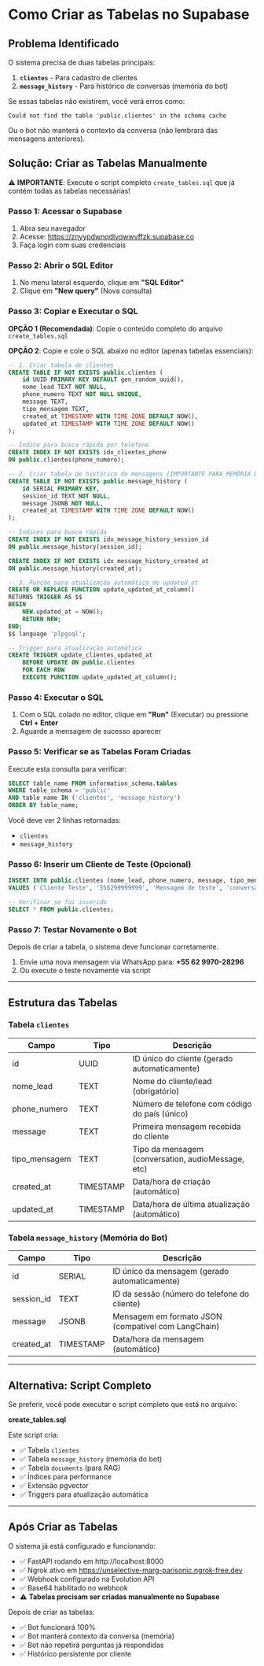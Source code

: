 # Como Criar as Tabelas no Supabase

## Problema Identificado

O sistema precisa de duas tabelas principais:

1. **`clientes`** - Para cadastro de clientes
2. **`message_history`** - Para histórico de conversas (memória do bot)

Se essas tabelas não existirem, você verá erros como:
```
Could not find the table 'public.clientes' in the schema cache
```

Ou o bot não manterá o contexto da conversa (não lembrará das mensagens anteriores).

## Solução: Criar as Tabelas Manualmente

⚠️ **IMPORTANTE**: Execute o script completo `create_tables.sql` que já contém todas as tabelas necessárias!

### Passo 1: Acessar o Supabase

1. Abra seu navegador
2. Acesse: https://znyypdwnqdlvqwwvffzk.supabase.co
3. Faça login com suas credenciais

### Passo 2: Abrir o SQL Editor

1. No menu lateral esquerdo, clique em **"SQL Editor"**
2. Clique em **"New query"** (Nova consulta)

### Passo 3: Copiar e Executar o SQL

**OPÇÃO 1 (Recomendada)**: Copie o conteúdo completo do arquivo `create_tables.sql`

**OPÇÃO 2**: Copie e cole o SQL abaixo no editor (apenas tabelas essenciais):

```sql
-- 1. Criar tabela de clientes
CREATE TABLE IF NOT EXISTS public.clientes (
    id UUID PRIMARY KEY DEFAULT gen_random_uuid(),
    nome_lead TEXT NOT NULL,
    phone_numero TEXT NOT NULL UNIQUE,
    message TEXT,
    tipo_mensagem TEXT,
    created_at TIMESTAMP WITH TIME ZONE DEFAULT NOW(),
    updated_at TIMESTAMP WITH TIME ZONE DEFAULT NOW()
);

-- Índice para busca rápida por telefone
CREATE INDEX IF NOT EXISTS idx_clientes_phone
ON public.clientes(phone_numero);

-- 2. Criar tabela de histórico de mensagens (IMPORTANTE PARA MEMÓRIA DO BOT)
CREATE TABLE IF NOT EXISTS public.message_history (
    id SERIAL PRIMARY KEY,
    session_id TEXT NOT NULL,
    message JSONB NOT NULL,
    created_at TIMESTAMP WITH TIME ZONE DEFAULT NOW()
);

-- Índices para busca rápida
CREATE INDEX IF NOT EXISTS idx_message_history_session_id
ON public.message_history(session_id);

CREATE INDEX IF NOT EXISTS idx_message_history_created_at
ON public.message_history(created_at);

-- 3. Função para atualização automática de updated_at
CREATE OR REPLACE FUNCTION update_updated_at_column()
RETURNS TRIGGER AS $$
BEGIN
    NEW.updated_at = NOW();
    RETURN NEW;
END;
$$ language 'plpgsql';

-- Trigger para atualização automática
CREATE TRIGGER update_clientes_updated_at
    BEFORE UPDATE ON public.clientes
    FOR EACH ROW
    EXECUTE FUNCTION update_updated_at_column();
```

### Passo 4: Executar o SQL

1. Com o SQL colado no editor, clique em **"Run"** (Executar) ou pressione **Ctrl + Enter**
2. Aguarde a mensagem de sucesso aparecer

### Passo 5: Verificar se as Tabelas Foram Criadas

Execute esta consulta para verificar:

```sql
SELECT table_name FROM information_schema.tables
WHERE table_schema = 'public'
AND table_name IN ('clientes', 'message_history')
ORDER BY table_name;
```

Você deve ver 2 linhas retornadas:
- `clientes`
- `message_history`

### Passo 6: Inserir um Cliente de Teste (Opcional)

```sql
INSERT INTO public.clientes (nome_lead, phone_numero, message, tipo_mensagem)
VALUES ('Cliente Teste', '556299999999', 'Mensagem de teste', 'conversation');

-- Verificar se foi inserido
SELECT * FROM public.clientes;
```

### Passo 7: Testar Novamente o Bot

Depois de criar a tabela, o sistema deve funcionar corretamente.

1. Envie uma nova mensagem via WhatsApp para: **+55 62 9970-28296**
2. Ou execute o teste novamente via script

---

## Estrutura das Tabelas

### Tabela `clientes`

| Campo | Tipo | Descrição                                    |
| ----- | ---- | -------------------------------------------- |
| id    | UUID | ID único do cliente (gerado automaticamente) |
| nome_lead | TEXT | Nome do cliente/lead (obrigatório) |
| phone_numero | TEXT | Número de telefone com código do país (único) |
| message | TEXT | Primeira mensagem recebida do cliente |
| tipo_mensagem | TEXT | Tipo da mensagem (conversation, audioMessage, etc) |
| created_at | TIMESTAMP | Data/hora de criação (automático) |
| updated_at | TIMESTAMP | Data/hora de última atualização (automático) |

### Tabela `message_history` (Memória do Bot)

| Campo | Tipo | Descrição                                    |
| ----- | ---- | -------------------------------------------- |
| id    | SERIAL | ID único da mensagem (gerado automaticamente) |
| session_id | TEXT | ID da sessão (número do telefone do cliente) |
| message | JSONB | Mensagem em formato JSON (compatível com LangChain) |
| created_at | TIMESTAMP | Data/hora da mensagem (automático) |

---

## Alternativa: Script Completo

Se preferir, você pode executar o script completo que está no arquivo:

**create_tables.sql**

Este script cria:

- ✅ Tabela `clientes`
- ✅ Tabela `message_history` (memória do bot)
- ✅ Tabela `documents` (para RAG)
- ✅ Índices para performance
- ✅ Extensão pgvector
- ✅ Triggers para atualização automática

---

## Após Criar as Tabelas

O sistema já está configurado e funcionando:

- ✅ FastAPI rodando em http://localhost:8000
- ✅ Ngrok ativo em https://unselective-marg-parisonic.ngrok-free.dev
- ✅ Webhook configurado na Evolution API
- ✅ Base64 habilitado no webhook
- ⚠️ **Tabelas precisam ser criadas manualmente no Supabase**

Depois de criar as tabelas:
- ✅ Bot funcionará 100%
- ✅ Bot manterá contexto da conversa (memória)
- ✅ Bot não repetirá perguntas já respondidas
- ✅ Histórico persistente por cliente
